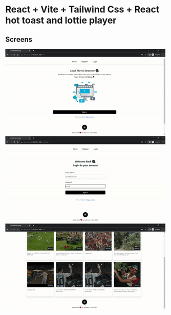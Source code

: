 # React + Vite + Tailwind Css + React hot toast and lottie player

## Screens

<img  src="https://github.com/sulimanbadour1/local-stream-app/blob/v2.0/screenshots/intro.gif?raw=true" width ="500px"/>
<img  src="https://github.com/sulimanbadour1/local-stream-app/blob/v2.0/screenshots/intro2.gif?raw=true" width ="500px"/>
<img  src="https://github.com/sulimanbadour1/local-stream-app/blob/v2.0/screenshots/intro3.gif?raw=true" width ="500px"/>
